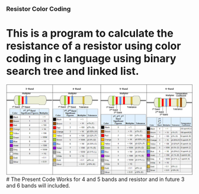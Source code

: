 ### Resistor Color Coding
# This is a program to calculate the resistance of a resistor using color coding in c language using binary search tree and linked list.
<img src="colorcoding.png">
# The Present Code Works for 4 and 5 bands and resistor and in future 3 and 6 bands will included.
